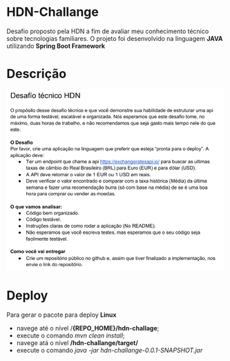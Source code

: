 # HDN-Challange
Desafio proposto pela HDN a fim de avaliar meu conhecimento técnico sobre tecnologias familiares.
O projeto foi desenvolvido na linguagem **JAVA** utilizando **Spring Boot Framework**
# Descrição
<img src="./assets/hdn-challange.png"
     alt="Markdown Monster icon"
     style="float: center; margin-right: 10px;" />

# Deploy
Para gerar o pacote para deploy **Linux**
- navege até o nível /**{REPO_HOME}/hdn-challage**;
- execute o comando *mvn clean install*;
- navege atá o nível **/hdn-challange/target/**
- execute o comando *java -jar hdn-challange-0.0.1-SNAPSHOT.jar*
